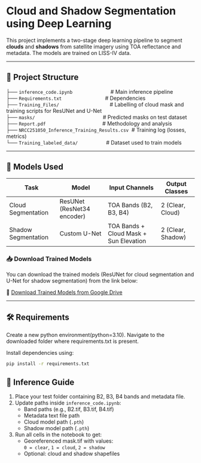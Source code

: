 # Cloud and Shadow Segmentation using Deep Learning

This project implements a two-stage deep learning pipeline to segment **clouds** and **shadows** from satellite imagery using TOA reflectance and metadata. The models are trained on LISS-IV data.

---

## 📂 Project Structure

├── `inference_code.ipynb`&emsp;&emsp;&emsp;&emsp;&emsp;&emsp;&emsp;&nbsp;# Main inference pipeline  
├── `Requirements.txt`&emsp;&emsp;&emsp;&emsp;&emsp;&emsp;&emsp;&emsp;&nbsp;# Dependencies  
├── `Training_Files/`&emsp;&emsp;&emsp;&emsp;&emsp;&emsp;&emsp;&emsp;&nbsp;&nbsp;&nbsp;&nbsp;&nbsp;&nbsp;# Labelling of cloud mask and training scripts for ResUNet and U-Net  
├── `masks/`&emsp;&emsp;&emsp;&emsp;&emsp;&emsp;&emsp;&emsp;&emsp;&emsp;&emsp;&nbsp;&nbsp;&nbsp;&nbsp;&nbsp;&nbsp;&nbsp;# Predicted masks on test dataset  
├── `Report.pdf`&emsp;&emsp;&emsp;&emsp;&emsp;&emsp;&emsp;&emsp;&emsp;&emsp;&nbsp;&nbsp;&nbsp;# Methodology and analysis  
├── `NRCC251050_Inference_Training_Results.csv`&nbsp;&nbsp;# Training log (losses, metrics)  
└── `Training_labeled_data/`&emsp;&emsp;&emsp;&emsp;&nbsp;&nbsp;&nbsp;&nbsp;&nbsp;# Dataset used to train models  

---

## 🧠 Models Used

| Task              | Model         | Input Channels                        | Output Classes |
|-------------------|---------------|----------------------------------------|----------------|
| Cloud Segmentation | ResUNet (ResNet34 encoder) | TOA Bands (B2, B3, B4)                | 2 (Clear, Cloud) |
| Shadow Segmentation | Custom U-Net | TOA Bands + Cloud Mask + Sun Elevation | 2 (Clear, Shadow) |

### 📥 Download Trained Models

You can download the trained models (ResUNet for cloud segmentation and U-Net for shadow segmentation) from the link below:

🔗 [Download Trained Models from Google Drive](https://drive.google.com/drive/folders/1xBxLID2WZCi-sdtOShIQH45Kh4kw8s-X?usp=sharing])

---

## 🛠️ Requirements

Create a new python environment(python=3.10). Navigate to the downloaded folder where requirements.txt is present.

Install dependencies using:

```bash
pip install -r requirements.txt

```
## 🚀 Inference Guide

1. Place your test folder containing B2, B3, B4 bands and metadata file.
2. Update paths inside `inference_code.ipynb`:
   - Band paths (e.g., B2.tif, B3.tif, B4.tif)
   - Metadata text file path
   - Cloud model path (`.pth`)
   - Shadow model path (`.pth`)
3. Run all cells in the notebook to get:
   - Georeferenced mask.tif with values:  
     `0 = clear`, `1 = cloud`, `2 = shadow`
   - Optional: cloud and shadow shapefiles
